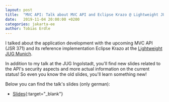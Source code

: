 ```yaml
---
layout: post
title:  "MVC API: Talk about MVC API and Eclipse Krazo @ Lightweight JUG Munich"
date:   2019-11-04 20:00:00 +0200
categories: jakarta-ee
author: Tobias Erdle
---
```


I talked about the application development with the upcoming MVC API (JSR 371) and its
reference implementation Eclipse Krazo at the [Lightweight JUG Munich](https://www.meetup.com/de-DE/Lightweight-Java-User-Group-Munchen/).

In addition to my talk at the JUG Ingolstadt, you'll find new slides related to the API's security aspects
and more actual information on the current status! So even you know the old slides, you'll 
learn something new!

Below you can find the talk's slides (only german):

- [Slides](https://speakerdeck.com/erdlet/vorschau-auf-webanwendungen-mit-mvc-1-dot-0-und-eclipse-krazo-lightweigth-java-user-group-munchen){:target="_blank"}
